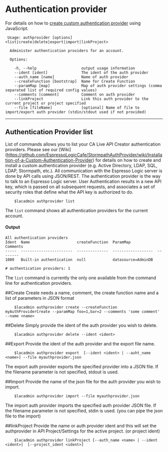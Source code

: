 # Authentication provider
For details on how to [create custom authentication provider](https://docops.ca.com/ca-live-api-creator/4-0/en/creating-apis/security/authentication/authentication-providers/create-custom-authentication-providers-using-javascript) using JavaScript.

```
 Usage: authprovider [options] <list|create|delete|export|import|linkProject>

  Administer authentication providers for an account.

  Options:

    -h, --help                    output usage information
    --ident [ident]               The ident of the auth provider
    --auth_name [name]            Name of auth provider
    --createFunction [bootstrap]  Name for Create Function
    --paramMap [map]              Map of auth provider settings (comma separated list of required config values)
    --comments [comment]          Comment on auth provider
    --linkProject                 Link this auth provider to the current project or project specified
    --file [fileName]       	  [optional] Name of file to import/export auth provider (stdin/stdout used if not provided)
```


***
## Authentication Provider list
List of commands allows you to list your CA Live API Creator authentication providers. Please see our [Wiki] (https://github.com/EspressoLogicCafe/StormpathAuthProvider/wiki/Installation-of-a-Custom-Authentication-Provider) for details on how to create and install a custom authentication provider (e.g. Active Directory, LDAP, SQL, LDAP, Stormpath, etc.). All communication with the Espresso Logic server is done by API calls using JSON/REST.  The authentication provider is the way to talk to an Espresso Logic server.  User Authentication results in a new API key, which is passed on all subsequent requests, and associates a set of security roles that define what the API key is authorized to do.

```
    $lacadmin authprovider list
```

The `list` command shows all authentication providers for the current account.

#### Output
    All authentication providers
    Ident  Name                     createFunction  ParamMap            Comments
    -----  -----------------------  --------------  ------------------  --------
    1000   Built-in authentication  null            datasource=AdminDB          
    
    # authentication providers: 1

The `list` command is currently the only one available from the command line for
authentication providers. 

##Create
Create needs a name, comment, the create function name and a list of parameters in JSON format 
```
    $lacadmin authprovider create --createFunction myAuthProviderCreate --paramMap foo=1,bar=2 --comments 'some comment' --name <name>
```

##Delete
Simply provide the ident of the auth provider you wish to delete.
```
    $lacadmin authprovider delete --ident <ident>
```

##Export
Provide the ident of the auth provider and the export file name.
```
    $lacadmin authprovider export  [--ident <ident> | --auht_name <name>] --file myauthprovider.json
```
The export auth provider exports the specified provider into a JSON file. If the filename parameter is not specified, stdout is used.

##Import
Provide the name of the json file for the auth provider you wish to import.
```
    $lacadmin authprovider import --file myauthprovider.json
```
The import auth provider imports the specified auth provider JSON file. If the filename parameter is not specified, stdin is used. (you can pipe the json file to the import)

##linkProject
Provide the name or auth provider ident and this will set the authprovider in API Project/Settings for the active project. (or project ident)
```
    $lacadmin authprovider linkProject [--auth_name <name> | --ident <ident>]  [--project_ident <ident>] 
```

